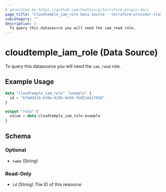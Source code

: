 ```yaml
---
# generated by https://github.com/hashicorp/terraform-plugin-docs
page_title: "cloudtemple_iam_role Data Source - terraform-provider-cloudtemple"
subcategory: ""
description: |-
  To query this datasource you will need the iam_read role.
---
```


# cloudtemple_iam_role (Data Source)

To query this datasource you will need the `iam_read` role.

## Example Usage

```terraform
data "cloudtemple_iam_role" "example" {
  id = "b7a0d310-839e-419b-9e56-fb052eb17958"
}

output "role" {
  value = data.cloudtemple_iam_role.example
}
```

<!-- schema generated by tfplugindocs -->
## Schema

### Optional

- `name` (String)

### Read-Only

- `id` (String) The ID of this resource.


